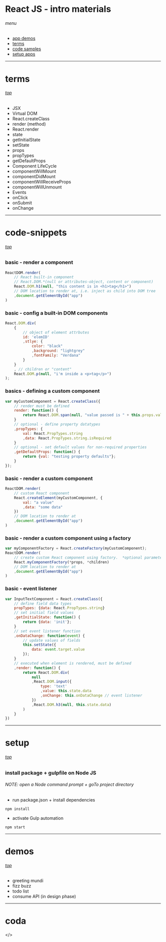# React JS - intro materials
###### menu
* [app demos](#demos)
* [terms](#terms)
* [code samples](#code-snippets)
* [setup apps](#setup)

---
# terms
###### [top](#menu)

- JSX
- Virtual DOM
- React.createClass
- render (method)
- React.render
- state
- getInitialState
- setState
- props
- propTypes
- getDefaultProps
- Component LifeCycle
- componentWillMount
- componentDidMount
- componentWillReceiveProps
- componentWillUnmount
- Events
- onClick
- onSubmit
- onChange

---
# code-snippets
###### [top](#menu)

### basic - render a component
```javascript
ReactDOM.render(
    // React built-in component
    // React.DOM.*(null or attributes-object, content or component)
    React.DOM.h1(null, "this content is in <h1>tag</h1>")
    // DOM location to render at, i.e. inject as child into DOM tree
    ,document.getElementById("app")
)
```

### basic - config a built-in DOM components
```javascript
React.DOM.div(
    {
        // object of element attrbutes
        id: 'elemID'
        ,stlye: {
            color: "black"
            ,background: "lightgrey"
            ,fontFamily: "Verdana"
        }
    }
    , // children or "content"
    React.DOM.p(null, "i'm inside a <p>tag</p>")
);
```

### basics - defining a custom component
```javascript
var myCustomComponent = React.createClass({
    // render must be defined
    render: function() {
        return React.DOM.span(null, "value passed is " + this.props.val)
    }
    // optional - define property datatypes
    ,propTypes: {
        val: React.PropTypes.string
        ,data: React.PropTypes.string.isRequired
    }
    // optional - set default values for non-required properties
    ,getDefaultProps: function() {
        return {val: "testing property defaults"};
    }
});
```

### basic - render a custom component
```javascript
ReactDOM.render(
    // custom React component
    React.createElement(myCustomComponent, {
        val: "a value"
        ,data: "some data"
    })
    // DOM location to render at
    ,document.getElementById("app")
)
```

### basic - render a custom component using a factory
```javascript
var myComponentFactory = React.createFactory(myCustomComponent);
ReactDOM.render(
    // create custom React component using factory.  *optional parameters
    React.myComponentFactory(*props, *children)
    // DOM location to render at
    ,document.getElementById("app")
)
```

### basic - event listener
```javascript
var InputTextComponent = React.createClass({
    // define field data types
    propTypes: {data: React.PropTypes.string}
    // set initial field values
    ,getInitialState: function() {
        return {data: 'init'};
    }
    // set event listener function
    ,onDataChange: function(event) {
        // update values of fields
        this.setState({
            data: event.target.value
        });
    }
    // executed when element is rendered, must be defined
    ,render: function() {
        return React.DOM.div(
            null
            ,React.DOM.input({
                type: 'text'
                ,value: this.state.data
                ,onChange: this.onDataChange // event listener
            })
            ,React.DOM.h3(null, this.state.data)
        )
    }
})
```

---
# setup
###### [top](#menu)

### install package + gulpfile on Node JS
###### NOTE: open a Node command prompt + goTo project directory
- run package.json + install dependencies
```
npm install
```
- activate Gulp automation
```
npm start
```

---
# demos
###### [top](#menu)

- greeting mundi
- fizz buzz
- todo list
- consume API (in design phase)

---
# coda
</>